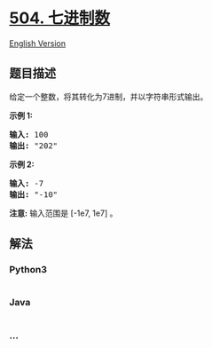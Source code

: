 # [504. 七进制数](https://leetcode-cn.com/problems/base-7)

[English Version](https://github.com/yanglr/leetcode-ac/blob/master/assets/0500-0599/0504.Base%207/README_EN.md)

## 题目描述

<!-- 这里写题目描述 -->

<p>给定一个整数，将其转化为7进制，并以字符串形式输出。</p>

<p><strong>示例 1:</strong></p>

<pre>
<strong>输入:</strong> 100
<strong>输出:</strong> &quot;202&quot;
</pre>

<p><strong>示例 2:</strong></p>

<pre>
<strong>输入:</strong> -7
<strong>输出:</strong> &quot;-10&quot;
</pre>

<p><strong>注意:</strong> 输入范围是&nbsp;[-1e7, 1e7] 。</p>


## 解法

<!-- 这里可写通用的实现逻辑 -->

<!-- tabs:start -->

### **Python3**

<!-- 这里可写当前语言的特殊实现逻辑 -->

```python

```

### **Java**

<!-- 这里可写当前语言的特殊实现逻辑 -->

```java

```

### **...**

```

```

<!-- tabs:end -->
